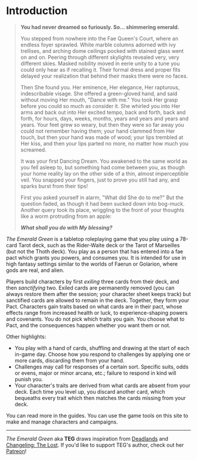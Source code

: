 # Introduction

> **You had never dreamed so furiously. So... shimmering emerald.**
>
> You stepped from nowhere into the Fae Queen's Court, where an endless foyer sprawled. White marble columns adorned with ivy trellises, and arching dome ceilings pocked with stained glass went on and on. Peering through different skylights revealed very, very different skies. Masked nobility moved in eerie unity to a tune you could only hear as if recalling it. Their formal dress and proper fits delayed your realization that behind their masks there were no faces.
>
> Then She found you. Her eminence, Her elegance, Her rapturous, indescribable visage. She offered a green-gloved hand, and said without moving Her mouth, "Dance with me." You took Her grasp before you could so much as consider it. She whirled you into Her arms and back out into Her excited tempo, back and forth, back and forth, for hours, days, weeks, months, years and years and years and years. Your feet grew so weary, but then they were so far away you could not remember having them; your hand clammed from Her touch, but then your hand was made of wood; your lips trembled at Her kiss, and then your lips parted no more, no matter how much you screamed.
>
> It was your first Dancing Dream. You awakened to the same world as you fell asleep to, but something had come between you, as though your home reality lay on the other side of a thin, almost imperceptible veil. You snapped your fingers, just to prove you still had any, and sparks burst from their tips!
>
> First you asked yourself in alarm, "What did She do to me?" But the question faded, as though it had been sucked down into bog-muck. Another query took its place, wriggling to the front of your thoughts like a worm protruding from an apple:
>
> ***What shall you do with My blessing?***

*The Emerald Green* is a tabletop roleplaying game that you play using a 78-card Tarot deck, such as the Rider-Waite deck or the Tarot of Marseilles (but not the Thoth deck). You play as a person that has entered into a fae pact which grants you powers, and consumes you. It is intended for use in high fantasy settings similar to the worlds of Faerun or Golarion, where gods are real, and alien.

Players build characters by first *exiling* three cards from their deck, and then *sanctifying* two. Exiled cards are permanently removed (you can always restore them after the session; your character sheet keeps track) but sanctified cards are allowed to remain in the deck. Together, they form your Pact. Characters gain traits based on what cards are in their pact, whose effects range from increased health or luck, to experience-shaping powers and covenants. You do not pick which traits you gain. You choose what to Pact, and the consequences happen whether you want them or not.

Other highlights:

- You play with a hand of cards, shuffling and drawing at the start of each in-game day. Choose how you respond to challenges by applying one or more cards, discarding them from your hand.
- Challenges may call for responses of a certain sort. Specific suits, odds or evens, major or minor arcana, etc.; failure to respond in kind will punish you.
- Your character's traits are derived from what cards are absent from your deck. Each time you level up, you discard another card, which bequeaths every trait which then matches the cards missing from your deck.

You can read more in the guides. You can use the game tools on this site to make and manage characters and campaigns.

------

*The Emerald Green* aka **TEG** draws inspiration from [Deadlands](https://en.wikipedia.org/wiki/Deadlands) and [Changeling: The Lost](https://en.wikipedia.org/wiki/Changeling:_The_Lost). If you'd like to support TEG's author, check out her [Patreon](https://www.patreon.com/c/garbados)!
